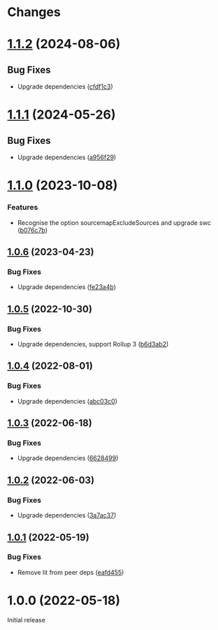 # Changes

# [1.1.2](https://github.com/prantlf/rollup-plugin-swc-minify/compare/v1.1.1...v1.1.2) (2024-08-06)

## Bug Fixes

* Upgrade dependencies ([cfdf1c3](https://github.com/prantlf/rollup-plugin-swc-minify/commit/cfdf1c365f783becf5c608e2508afa82fe964fc2))

# [1.1.1](https://github.com/prantlf/rollup-plugin-swc-minify/compare/v1.1.0...v1.1.1) (2024-05-26)

## Bug Fixes

* Upgrade dependencies ([a956f29](https://github.com/prantlf/rollup-plugin-swc-minify/commit/a956f297c06c7742f234b8d613b30ed77f63eb1f))

# [1.1.0](https://github.com/prantlf/rollup-plugin-swc-minify/compare/v1.0.6...v1.1.0) (2023-10-08)

### Features

* Recognise the option sourcemapExcludeSources and upgrade swc ([b076c7b](https://github.com/prantlf/rollup-plugin-swc-minify/commit/b076c7b6e8733e83c232a855ec1e0c4711fa5be5))

## [1.0.6](https://github.com/prantlf/rollup-plugin-swc-minify/compare/v1.0.5...v1.0.6) (2023-04-23)

### Bug Fixes

* Upgrade dependencies ([fe23a4b](https://github.com/prantlf/rollup-plugin-swc-minify/commit/fe23a4bd042f42733ae9bf381bae9fb1eb712e24))

## [1.0.5](https://github.com/prantlf/rollup-plugin-swc-minify/compare/v1.0.4...v1.0.5) (2022-10-30)

### Bug Fixes

* Upgrade dependencies, support Rollup 3 ([b6d3ab2](https://github.com/prantlf/rollup-plugin-swc-minify/commit/b6d3ab24e60870b752b42aab9dac2bc51280323e))

## [1.0.4](https://github.com/prantlf/rollup-plugin-swc-minify/compare/v1.0.3...v1.0.4) (2022-08-01)

### Bug Fixes

* Upgrade dependencies ([abc03c0](https://github.com/prantlf/rollup-plugin-swc-minify/commit/abc03c08a33e2b18bc72dc239f0c4f33a6852aba))

## [1.0.3](https://github.com/prantlf/rollup-plugin-swc-minify/compare/v1.0.2...v1.0.3) (2022-06-18)

### Bug Fixes

* Upgrade dependencies ([6628499](https://github.com/prantlf/rollup-plugin-swc-minify/commit/66284990e4d184ed7a7b1b5fa5b4def19902b8f4))

## [1.0.2](https://github.com/prantlf/rollup-plugin-swc-minify/compare/v1.0.1...v1.0.2) (2022-06-03)

### Bug Fixes

* Upgrade dependencies ([3a7ac37](https://github.com/prantlf/rollup-plugin-swc-minify/commit/3a7ac37a6d0fe4ec411c2e26f58d68ae6e23a02f))

## [1.0.1](https://github.com/prantlf/rollup-plugin-swc-minify/compare/v1.0.0...v1.0.1) (2022-05-19)

### Bug Fixes

* Remove lit from peer deps ([eafd455](https://github.com/prantlf/rollup-plugin-swc-minify/commit/eafd455f47d19bc7ae1007e68fd8c7ef1abf6a72))

# 1.0.0 (2022-05-18)

Initial release
